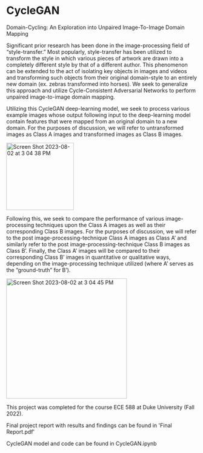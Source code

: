 # CycleGAN
Domain-Cycling: An Exploration into Unpaired Image-To-Image Domain Mapping

Significant prior research has been done in the image-processing field of “style-transfer.”  Most popularly, style-transfer has been utilized to transform the style in which various pieces of artwork are drawn into a completely different style by that of a different author.  This phenomenon can be extended to the act of isolating key objects in images and videos and transforming such objects from their original domain-style to an entirely new domain (ex. zebras transformed into horses).  We seek to generalize this approach and utilize Cycle-Consistent Adversarial Networks to perform unpaired image-to-image domain mapping.  

Utilizing this CycleGAN deep-learning model, we seek to process various example images whose output following input to the deep-learning model contain features that were mapped from an original domain to a new domain.  For the purposes of discussion, we will refer to untransformed images as Class A images and transformed images as Class B images. 

<img width="178" alt="Screen Shot 2023-08-02 at 3 04 38 PM" src="https://github.com/ryleighbyrne/CycleGAN/assets/62968936/2a3b7592-792f-4d23-bd61-37b5bda4f544">

Following this, we seek to compare the performance of various image-processing techniques upon the Class A images as well as their corresponding Class B images.  For the purposes of discussion, we will refer to the post image-processing-technique Class A images as Class A’ and similarly refer to the post image-processing-technique Class B images as Class B’.  Finally, the Class A’ images will be compared to their corresponding Class B’ images in quantitative or qualitative ways, depending on the image-processing technique utilized (where A’ serves as the “ground-truth” for B’). 

<img width="318" alt="Screen Shot 2023-08-02 at 3 04 45 PM" src="https://github.com/ryleighbyrne/CycleGAN/assets/62968936/0fd6a6fd-70f1-4bca-94a4-d26d052027e8">

This project was completed for the course ECE 588 at Duke University (Fall 2022). 

Final project report with results and findings can be found in 'Final Report.pdf' 

CycleGAN model and code can be found in CycleGAN.ipynb
